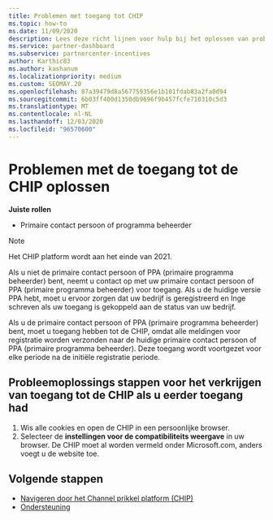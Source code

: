 ```yaml
---
title: Problemen met toegang tot CHIP
ms.topic: how-to
ms.date: 11/09/2020
description: Lees deze richt lijnen voor hulp bij het oplossen van problemen met het Channel prikkeling platform (CHIP)-hulp programma.
ms.service: partner-dashboard
ms.subservice: partnercenter-incentives
author: Karthic83
ms.author: kashanum
ms.localizationpriority: medium
ms.custom: SEOMAY.20
ms.openlocfilehash: 87a39479d8a567759356e1b101fdab83a2fa0d94
ms.sourcegitcommit: 6b03ff400d1350db9696f9b457fcfe710310c5d3
ms.translationtype: MT
ms.contentlocale: nl-NL
ms.lasthandoff: 12/03/2020
ms.locfileid: "96570600"
---
```

# <a name="troubleshoot-issues-with-accessing-chip"></a>Problemen met de toegang tot de CHIP oplossen

**Juiste rollen**

- Primaire contact persoon of programma beheerder

>[!NOTE]
>Het CHIP platform wordt aan het einde van 2021.

Als u niet de primaire contact persoon of PPA (primaire programma beheerder) bent, neemt u contact op met uw primaire contact persoon of PPA (primaire programma beheerder) voor toegang. Als u de huidige versie PPA hebt, moet u ervoor zorgen dat uw bedrijf is geregistreerd en Inge schreven als uw toegang is gekoppeld aan de status van uw bedrijf.

Als u de primaire contact persoon of PPA (primaire programma beheerder) bent, moet u toegang hebben tot de CHIP, omdat alle meldingen voor registratie worden verzonden naar de huidige primaire contact persoon of PPA (primaire programma beheerder). Deze toegang wordt voortgezet voor elke periode na de initiële registratie periode.

## <a name="troubleshooting-steps-to-assist-with-accessing-chip-if-you-had-prior-access"></a>Probleemoplossings stappen voor het verkrijgen van toegang tot de CHIP als u eerder toegang had

1. Wis alle cookies en open de CHIP in een persoonlijke browser.
1. Selecteer de **instellingen voor de compatibiliteits weergave** in uw browser. De CHIP moet al worden vermeld onder Microsoft.com, anders voegt u de website toe.

## <a name="next-steps"></a>Volgende stappen

- [Navigeren door het Channel prikkel platform (CHIP)](chip-intro.md)
- [Ondersteuning](report-problems-with-partner-center.md)